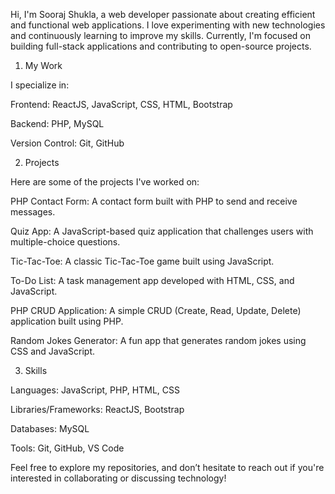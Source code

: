 Hi, I'm Sooraj Shukla, a web developer passionate about creating efficient and functional web applications. I love experimenting with new technologies and continuously learning to improve my skills. Currently, I'm focused on building full-stack applications and contributing to open-source projects.

1. My Work
   
I specialize in:

Frontend: ReactJS, JavaScript, CSS, HTML, Bootstrap

Backend: PHP, MySQL

Version Control: Git, GitHub

2. Projects
   
Here are some of the projects I've worked on:

PHP Contact Form: A contact form built with PHP to send and receive messages.

Quiz App: A JavaScript-based quiz application that challenges users with multiple-choice questions.

Tic-Tac-Toe: A classic Tic-Tac-Toe game built using JavaScript.

To-Do List: A task management app developed with HTML, CSS, and JavaScript.

PHP CRUD Application: A simple CRUD (Create, Read, Update, Delete) application built using PHP.

Random Jokes Generator: A fun app that generates random jokes using CSS and JavaScript.

3. Skills
   
Languages: JavaScript, PHP, HTML, CSS

Libraries/Frameworks: ReactJS, Bootstrap

Databases: MySQL

Tools: Git, GitHub, VS Code

Feel free to explore my repositories, and don’t hesitate to reach out if you're interested in collaborating or discussing technology!


<!--
**mewjiklive/mewjiklive** is a ✨ _special_ ✨ repository because its `README.md` (this file) appears on your GitHub profile.

Here are some ideas to get you started:

- 🔭 I’m currently working on ...
- 🌱 I’m currently learning ...
- 👯 I’m looking to collaborate on ...
- 🤔 I’m looking for help with ...
- 💬 Ask me about ...
- 📫 How to reach me: ...
- 😄 Pronouns: ...
- ⚡ Fun fact: ...
-->
